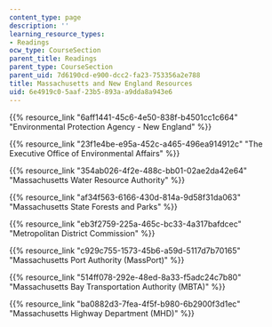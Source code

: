 ```yaml
---
content_type: page
description: ''
learning_resource_types:
- Readings
ocw_type: CourseSection
parent_title: Readings
parent_type: CourseSection
parent_uid: 7d6190cd-e900-dcc2-fa23-753356a2e788
title: Massachusetts and New England Resources
uid: 6e4919c0-5aaf-23b5-893a-a9dda8a943e6
---
```


{{% resource_link "6aff1441-45c6-4e50-838f-b4501cc1c664" "Environmental Protection Agency - New England" %}}

{{% resource_link "23f1e4be-e95a-452c-a465-496ea914912c" "The Executive Office of Environmental Affairs" %}}

{{% resource_link "354ab026-4f2e-488c-bb01-02ae2da42e64" "Massachusetts Water Resource Authority" %}}

{{% resource_link "af34f563-6166-430d-814a-9d58f31da063" "Massachusetts State Forests and Parks" %}}

{{% resource_link "eb3f2759-225a-465c-bc33-4a317bafdcec" "Metropolitan District Commission" %}}

{{% resource_link "c929c755-1573-45b6-a59d-5117d7b70165" "Massachusetts Port Authority (MassPort)" %}}

{{% resource_link "514ff078-292e-48ed-8a33-f5adc24c7b80" "Massachusetts Bay Transportation Authority (MBTA)" %}}

{{% resource_link "ba0882d3-7fea-4f5f-b980-6b2900f3d1ec" "Massachusetts Highway Department (MHD)" %}}